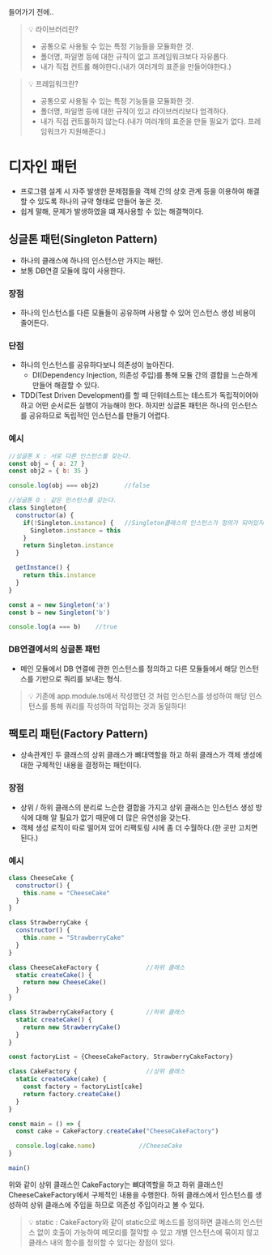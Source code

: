 들어가기 전에..
> 💡 라이브러리란?
> - 공통으로 사용될 수 있는 특정 기능들을 모듈화한 것.
> - 폴더명, 파일명 등에 대한 규칙이 없고 프레임워크보다 자유롭다.
> - 내가 직접 컨트롤 해야한다.(내가 여러개의 표준을 만들어야한다.)

> 💡 프레임워크란?
> - 공통으로 사용될 수 있는 특정 기능들을 모듈화한 것.
> - 폴더명, 파일명 등에 대한 규칙이 있고 라이브러리보다 엄격하다.
> - 내가 직접 컨트롤하지 않는다.(내가 여러개의 표준을 만들 필요가 없다. 프레임워크가 지원해준다.)

# 디자인 패턴
- 프로그램 설계 시 자주 발생한 문제점들을 객체 간의 상호 관계 등을 이용하여 해결할 수 있도록 하나의 규약 형태로 만들어 놓은 것.
- 쉽게 말해, 문제가 발생하였을 떄 재사용할 수 있는 해결책이다.

## 싱글톤 패턴(Singleton Pattern)
- 하나의 클래스에 하나의 인스턴스만 가지는 패턴.
- 보통 DB연결 모듈에 많이 사용한다.

### 장점
- 하나의 인스턴스를 다른 모듈들이 공유하며 사용할 수 있어 인스턴스 생성 비용이 줄어든다.

### 단점
- 하나의 인스턴스를 공유하다보니 의존성이 높아진다.
  - DI(Dependency Injection, 의존성 주입)를 통해 모듈 간의 결합을 느슨하게 만들어 해결할 수 있다.
- TDD(Test Driven Development)를 할 때 단위테스트는 테스트가 독립적이어야 하고 어떤 순서로든 실행이 가능해야 한다. 하지만 싱글톤 패턴은 하나의 인스턴스를 공유하므로 독립적인 인스턴스를 만들기 어렵다.

### 예시
```javascript
//싱글톤 X : 서로 다른 인스턴스를 갖는다.
const obj = { a: 27 }
const obj2 = { b: 35 }

console.log(obj === obj2)		//false

//싱글톤 O : 같은 인스턴스를 갖는다.
class Singleton{
  constructor(a) {
    if(!Singleton.instance) {   //Singleton클래스의 인스턴스가 정의가 되어있지 않을 경우 this를 통해 클래스가 인스턴스화 된 그 인스턴스를 Singleton의 instance로 지정한다.
      Singleton.instance = this
    }
    return Singleton.instance
  }

  getInstance() {
    return this.instance
  }
}

const a = new Singleton('a')
const b = new Singleton('b')

console.log(a === b)    //true
```
### DB연결에서의 싱글톤 패턴
- 메인 모듈에서 DB 연결에 관한 인스턴스를 정의하고 다른 모듈들에서 해당 인스턴스를 기반으로 쿼리를 보내는 형식.
> 💡 기존에 app.module.ts에서 작성했던 것 처럼 인스턴스를 생성하여 해당 인스턴스를 통해 쿼리를 작성하여 작업하는 것과 동일하다!

## 팩토리 패턴(Factory Pattern)
- 상속관계인 두 클래스의 상위 클래스가 뼈대역할을 하고 하위 클래스가 객체 생성에 대한 구체적인 내용을 결정하는 패턴이다.

### 장점
- 상위 / 하위 클래스의 분리로 느슨한 결합을 가지고 상위 클래스는 인스턴스 생성 방식에 대해 알 필요가 없기 때문에 더 많은 유연성을 갖는다.
- 객체 생성 로직이 따로 떨어져 있어 리팩토링 시에 좀 더 수월하다.(한 곳만 고치면 된다.)

### 예시
```javascript
class CheeseCake {
  constructor() {
    this.name = "CheeseCake"
  }
}

class StrawberryCake {
  constructor() {
    this.name = "StrawberryCake"
  }
}

class CheeseCakeFactory {             //하위 클래스
  static createCake() {
    return new CheeseCake()
  }
}

class StrawberryCakeFactory {         //하위 클래스
  static createCake() {
    return new StrawberryCake()
  }
}

const factoryList = {CheeseCakeFactory, StrawberryCakeFactory}

class CakeFactory {                   //상위 클래스
  static createCake(cake) {
    const factory = factoryList[cake]
    return factory.createCake()
  }
}

const main = () => {
  const cake = CakeFactory.createCake("CheeseCakeFactory")

  console.log(cake.name)            //CheeseCake
}

main()
```
위와 같이 상위 클래스인 CakeFactory는 뼈대역할을 하고 하위 클래스인 CheeseCakeFactory에서 구체적인 내용을 수행한다. 하위 클래스에서 인스턴스를 생성하여 상위 클래스에 주입을 하므로 의존성 주입이라고 볼 수 있다.
> 💡 static : CakeFactory와 같이 static으로 메소드를 정의하면 클래스의 인스턴스 없이 호출이 가능하여 메모리를 절약할 수 있고 개별 인스턴스에 묶이지 않고 클래스 내의 함수를 정의할 수 있다는 장점이 있다.
